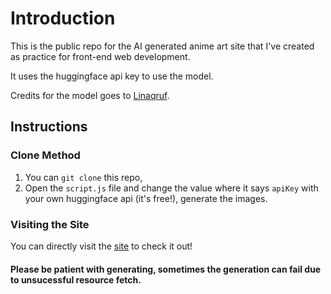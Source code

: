 # Introduction

This is the public repo for the AI generated anime art site that I've created as practice for front-end web development.

It uses the huggingface api key to use the model.

Credits for the model goes to [Linaqruf](https://huggingface.co/Linaqruf/anything-v3.0).

## Instructions

### Clone Method

1. You can `git clone` this repo,
2. Open the `script.js` file and change the value where it says `apiKey` with your own huggingface api (it's free!), generate the images.


### Visiting the Site

You can directly visit the [site](https://huzbi-animeartai.vercel.app/) to check it out!

#### Please be patient with generating, sometimes the generation can fail due to unsucessful resource fetch.

